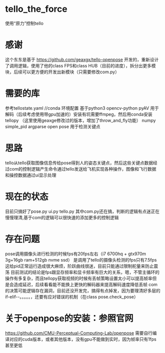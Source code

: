 # tello_the_force
使用“原力”控制tello

# 感谢
这个东东是基于 https://github.com/geaxgx/tello-openpose 开发的，重新设计了调用逻辑，使用了他的class FPS和class HUB（目前的进度），拆分出更多模块，后续可以更方便的开发出新模块（只需要修改com.py）

# 需要的库
参考tellostate.yaml      //conda 环境配置
基于python3
opencv-python
pyAV    用于解码（后续考虑使用带gpu加速的）安装有坑需要ffmpeg，然后用conda安装
tellopy  （这里使用geaxge修改过的版本，增加了throw_and_fly功能）
numpy
simple_pid
argparse
open pose 用于检测关键点

# 思路
tello从tello获取图像信息传给pose得到人的姿态关键点，然后这些关键点数据经过com的控制逻辑产生命令通过tello发送给飞机实现各种操作，图像和飞行数据和操控数据通过ui显示处理


# 现在的状态
目前只搞好了pose.py ui.py tello.py 其中com.py还在搞，判断的逻辑有点迷正在慢慢理清,基于com的逻辑可以很快速的添加更多的控制逻辑

# 存在问题
pose调用摄像头进行检测的时候fps有20fps左右（i7 6700hq + gtx970m 3g+16gb ram+512gb nvme ssd）
是调用了tello的摄像头检测的fps只有7.5fps这给pid正常运行造成很大麻烦，阶跃曲线很迷，目前只能通过限制舵量来防止震荡
目前测试的结论是fps跟显存频率和显卡频率有巨大的关系，嗯，不管主循环的操作有多复杂，而且tellopy获取视频的时候有丢帧策略设置太小可以提高帧率但是会造成延迟，后续看看能不能换上更快的解码器来提高解码速度降低丢帧
com的决策可能逻辑存在漏洞，目前还没开发完，搞得有点掉发，因为要理清好多层的if-elif--。。。。。，还要有应对错误的机制（在class pose.check_pose）


# 关于openpose的安装：参照官网
https://github.com/CMU-Perceptual-Computing-Lab/openpose
需要自行编译对应的cuda版本，或者其他版本，没有gpu不能做到实时，因为帧率只有1fps甚至更低
